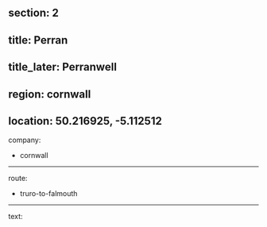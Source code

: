 section: 2
----
title: Perran
----
title_later: Perranwell
----
region: cornwall
----
location: 50.216925, -5.112512
----
company:
- cornwall
----
route:
- truro-to-falmouth
----
text:
